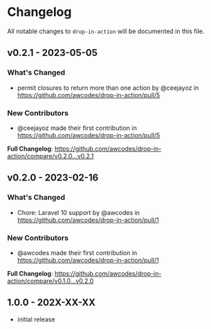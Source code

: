 # Changelog

All notable changes to `drop-in-action` will be documented in this file.

## v0.2.1 - 2023-05-05

### What's Changed

- permit closures to return more than one action by @ceejayoz in https://github.com/awcodes/drop-in-action/pull/5

### New Contributors

- @ceejayoz made their first contribution in https://github.com/awcodes/drop-in-action/pull/5

**Full Changelog**: https://github.com/awcodes/drop-in-action/compare/v0.2.0...v0.2.1

## v0.2.0 - 2023-02-16

### What's Changed

- Chore: Laravel 10 support by @awcodes in https://github.com/awcodes/drop-in-action/pull/1

### New Contributors

- @awcodes made their first contribution in https://github.com/awcodes/drop-in-action/pull/1

**Full Changelog**: https://github.com/awcodes/drop-in-action/compare/v0.1.0...v0.2.0

## 1.0.0 - 202X-XX-XX

- initial release
